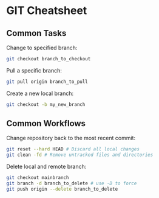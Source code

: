 # GIT Cheatsheet

## Common Tasks

Change to specified branch: 
```bash
git checkout branch_to_checkout 
```

Pull a specific branch:
```bash
git pull origin branch_to_pull
```

Create a new local branch:
```bash
git checkout -b my_new_branch
```

## Common Workflows

Change repository back to the most recent commit: 
```bash
git reset --hard HEAD # Discard all local changes
git clean -fd # Remove untracked files and directories
```

Delete local and remote branch:
```bash
git checkout mainbranch
git branch -d branch_to_delete # use -D to force
git push origin --delete branch_to_delete
```
